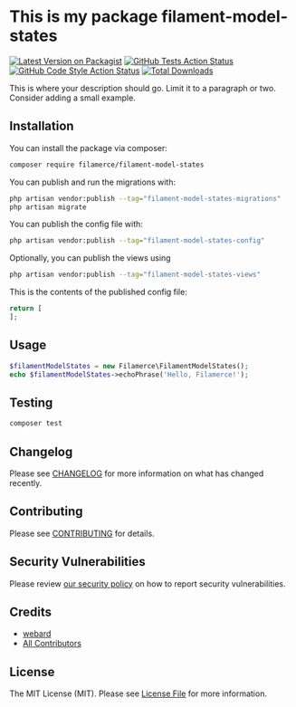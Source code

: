 # This is my package filament-model-states

[![Latest Version on Packagist](https://img.shields.io/packagist/v/filamerce/filament-model-states.svg?style=flat-square)](https://packagist.org/packages/filamerce/filament-model-states)
[![GitHub Tests Action Status](https://img.shields.io/github/actions/workflow/status/filamerce/filament-model-states/run-tests.yml?branch=main&label=tests&style=flat-square)](https://github.com/filamerce/filament-model-states/actions?query=workflow%3Arun-tests+branch%3Amain)
[![GitHub Code Style Action Status](https://img.shields.io/github/actions/workflow/status/filamerce/filament-model-states/fix-php-code-styling.yml?branch=main&label=code%20style&style=flat-square)](https://github.com/filamerce/filament-model-states/actions?query=workflow%3A"Fix+PHP+code+styling"+branch%3Amain)
[![Total Downloads](https://img.shields.io/packagist/dt/filamerce/filament-model-states.svg?style=flat-square)](https://packagist.org/packages/filamerce/filament-model-states)



This is where your description should go. Limit it to a paragraph or two. Consider adding a small example.

## Installation

You can install the package via composer:

```bash
composer require filamerce/filament-model-states
```

You can publish and run the migrations with:

```bash
php artisan vendor:publish --tag="filament-model-states-migrations"
php artisan migrate
```

You can publish the config file with:

```bash
php artisan vendor:publish --tag="filament-model-states-config"
```

Optionally, you can publish the views using

```bash
php artisan vendor:publish --tag="filament-model-states-views"
```

This is the contents of the published config file:

```php
return [
];
```

## Usage

```php
$filamentModelStates = new Filamerce\FilamentModelStates();
echo $filamentModelStates->echoPhrase('Hello, Filamerce!');
```

## Testing

```bash
composer test
```

## Changelog

Please see [CHANGELOG](CHANGELOG.md) for more information on what has changed recently.

## Contributing

Please see [CONTRIBUTING](.github/CONTRIBUTING.md) for details.

## Security Vulnerabilities

Please review [our security policy](../../security/policy) on how to report security vulnerabilities.

## Credits

- [webard](https://github.com/filamerce)
- [All Contributors](../../contributors)

## License

The MIT License (MIT). Please see [License File](LICENSE.md) for more information.
